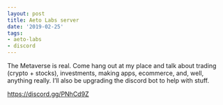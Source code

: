 ```yaml
---
layout: post
title: Aeto Labs server
date: '2019-02-25'
tags:
- aeto-labs
- discord
---
```


The Metaverse is real.  Come hang out at my place and talk about trading (crypto + stocks), investments, making apps, ecommerce, and, well, anything really. I’ll also be upgrading the discord bot to help with stuff.

https://discord.gg/PNhCd9Z
